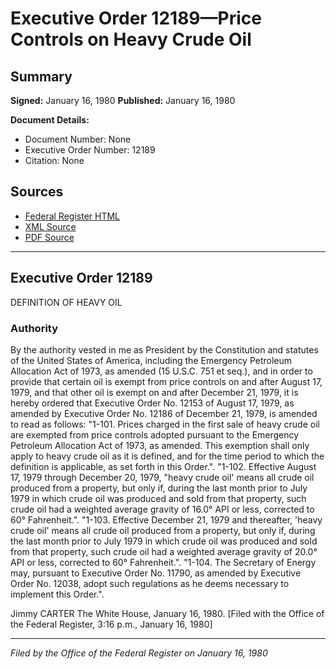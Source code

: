 # Executive Order 12189—Price Controls on Heavy Crude Oil

## Summary

**Signed:** January 16, 1980
**Published:** January 16, 1980

**Document Details:**
- Document Number: None
- Executive Order Number: 12189
- Citation: None

## Sources
- [Federal Register HTML](https://www.presidency.ucsb.edu/documents/executive-order-12189-price-controls-heavy-crude-oil)
- [XML Source](None)
- [PDF Source](None)

---

## Executive Order 12189

DEFINITION OF HEAVY OIL
### Authority

By the authority vested in me as President by the Constitution and statutes of the United States of America, including the Emergency Petroleum Allocation Act of 1973, as amended (15 U.S.C. 751 et seq.), and in order to provide that certain oil is exempt from price controls on and after August 17, 1979, and that other oil is exempt on and after December 21, 1979, it is hereby ordered that Executive Order No. 12153 of August 17, 1979, as amended by Executive Order No. 12186 of December 21, 1979, is amended to read as follows:
"1-101. Prices charged in the first sale of heavy crude oil are exempted from price controls adopted pursuant to the Emergency Petroleum Allocation Act of 1973, as amended. This exemption shall only apply to heavy crude oil as it is defined, and for the time period to which the definition is applicable, as set forth in this Order.".
"1-102. Effective August 17, 1979 through December 20, 1979, "heavy crude oil' means all crude oil produced from a property, but only if, during the last month prior to July 1979 in which crude oil was produced and sold from that property, such crude oil had a weighted average gravity of 16.0° API or less, corrected to 60° Fahrenheit.".
"1-103. Effective December 21, 1979 and thereafter, 'heavy crude oil' means all crude oil produced from a property, but only if, during the last month prior to July 1979 in which crude oil was produced and sold from that property, such crude oil had a weighted average gravity of 20.0° API or less, corrected to 60° Fahrenheit.".
"1-104. The Secretary of Energy may, pursuant to Executive Order No. 11790, as amended by Executive Order No. 12038, adopt such regulations as he deems necessary to implement this Order.".

Jimmy CARTER
The White House,
January 16, 1980.
[Filed with the Office of the Federal Register, 3:16 p.m., January 16, 1980]

---

*Filed by the Office of the Federal Register on January 16, 1980*
